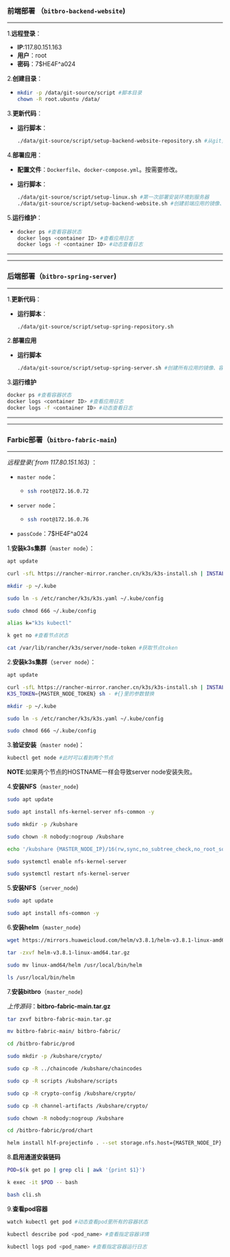 ### 前端部署 （`bitbro-backend-website`)

-------

1.**远程登录**：

- **IP**:117.80.151.163
- **用户**：root
- **密码**：7$HE4F^a024

2.**创建目录**：

- ```sh
  mkdir -p /data/git-source/script #脚本目录
  chown -R root.ubuntu /data/
  ```

3.**更新代码**：

- **运行脚本**：

  ```sh
  ./data/git-source/script/setup-backend-website-repository.sh #从git更新代码，脚本需要配置
  ```

4.**部署应用**：

- **配置文件**：`Dockerfile`、`docker-compose.yml`。按需要修改。

- **运行脚本**：

  ```sh
  ./data/git-source/script/setup-linux.sh #第一次部署安装环境到服务器
  ./data/git-source/script/setup-backend-website.sh #创建前端应用的镜像、容器并启动前端应用
  ```

5.**运行维护**：

- ```sh
  docker ps #查看容器状态
  docker logs <container ID> #查看应用日志
  docker logs -f <container ID> #动态查看日志
  ```

--------

-------



### 后端部署（`bitbro-spring-server`)

--------

1.**更新代码**：

- **运行脚本**：

  ```sh
  ./data/git-source/script/setup-spring-repository.sh
  ```

  

2.**部署应用**

- **运行脚本**

  ```sh
  ./data/git-source/script/setup-spring-server.sh #创建所有应用的镜像、容器以及启动应用
  ```

3.**运行维护**

```sh
docker ps #查看容器状态
docker logs <container ID> #查看应用日志
docker logs -f <container ID> #动态查看日志
```

----

----

### Farbic部署（`bitbro-fabric-main`)

-----

*远程登录(`from 117.80.151.163)* ：

- `master node`：

  - ```sh
    ssh root@172.16.0.72
    ```

- `server node`：

  - ```sh
    ssh root@172.16.0.76
    ```

- `passCode`：7$HE4F^a024

1.**安装k3s集群**（`master node`）：

```sh
apt update

curl -sfL https://rancher-mirror.rancher.cn/k3s/k3s-install.sh | INSTALL_K3S_MIRROR=cn sh -

mkdir -p ~/.kube

sudo ln -s /etc/rancher/k3s/k3s.yaml ~/.kube/config

sudo chmod 666 ~/.kube/config

alias k="k3s kubectl"

k get no #查看节点状态

cat /var/lib/rancher/k3s/server/node-token #获取节点token
```

2.**安装k3s集群**（`server node`）：

```sh
apt update

curl -sfL https://rancher-mirror.rancher.cn/k3s/k3s-install.sh | INSTALL_K3S_MIRROR=cn K3S_URL= {MASTER_NODE_IP:6443}
K3S_TOKEN={MASTER_NODE_TOKEN} sh - #{}里的参数替换

mkdir -p ~/.kube

sudo ln -s /etc/rancher/k3s/k3s.yaml ~/.kube/config

sudo chmod 666 ~/.kube/config
```

3.**验证安装**（`master node`)：

```sh
kubectl get node #此时可以看到两个节点
```

**NOTE**:如果两个节点的HOSTNAME一样会导致server node安装失败。

4.**安装NFS**（`master_node`)

```sh
sudo apt update

sudo apt install nfs-kernel-server nfs-common -y

sudo mkdir -p /kubshare

sudo chown -R nobody:nogroup /kubshare

echo '/kubshare {MASTER_NODE_IP}/16(rw,sync,no_subtree_check,no_root_squash)' | sudo tee -a /etc/exports #{}里参数替换为MASTER_NODE_IP前两段 + .0.0

sudo systemctl enable nfs-kernel-server

sudo systemctl restart nfs-kernel-server
```

5.**安装NFS**（`server_node`)

```sh
sudo apt update

sudo apt install nfs-common -y
```

6.**安装helm**（`master_node`)

```sh
wget https://mirrors.huaweicloud.com/helm/v3.8.1/helm-v3.8.1-linux-amd64.tar.gz

tar -zxvf helm-v3.8.1-linux-amd64.tar.gz

sudo mv linux-amd64/helm /usr/local/bin/helm

ls /usr/local/bin/helm
```

7.**安装bitbro**（`master_node`)

*上传源码*：**bitbro-fabric-main.tar.gz**

```sh
tar zxvf bitbro-fabric-main.tar.gz

mv bitbro-fabric-main/ bitbro-fabric/

cd /bitbro-fabric/prod

sudo mkdir -p /kubshare/crypto/

sudo cp -R ../chaincode /kubshare/chaincodes

sudo cp -R scripts /kubshare/scripts

sudo cp -R crypto-config /kubshare/crypto/

sudo cp -R channel-artifacts /kubshare/crypto/

sudo chown -R nobody:nogroup /kubshare

cd /bitbro-fabric/prod/chart

helm install hlf-projectinfo . --set storage.nfs.host={MASTER_NODE_IP} --set storage.nfs.path="/kubshare" #{}里参数替换
```



8.**启用通道安装链码**

```sh
POD=$(k get po | grep cli | awk '{print $1}')

k exec -it $POD -- bash

bash cli.sh
```

9.**查看pod容器**

```sh
watch kubectl get pod #动态查看pod里所有的容器状态

kubectl describe pod <pod_name> #查看指定容器详情

kubectl logs pod <pod_name> #查看指定容器运行日志
```







